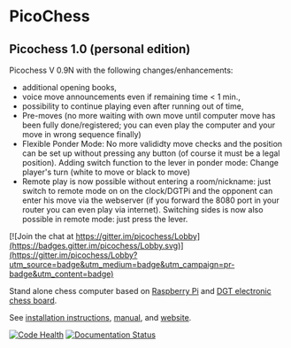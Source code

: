 PicoChess
=========

Picochess 1.0 (personal edition) 
--------------------------------
Picochess V 0.9N with the following changes/enhancements: 

- additional opening books, 
- voice move announcements even if remaining time < 1 min.,
- possibility to continue playing even after running out of time, 
- Pre-moves (no more waiting with own move until computer move has been fully done/registered; you can even play the computer and your move in wrong sequence finally)
- Flexible Ponder Mode: No more valididty move checks and the position can be set up without pressing any button (of course it must be a legal position). Adding switch function to the lever in ponder mode: Change player's turn (white to move or black to move)   
- Remote play is now possible without entering a room/nickname: just switch to remote mode on on the clock/DGTPi and the opponent can enter his move via the webserver (if you forward the 8080 port in your router you can even play via internet).
Switching sides is now also possible in remote mode: just press the lever.


[![Join the chat at https://gitter.im/picochess/Lobby](https://badges.gitter.im/picochess/Lobby.svg)](https://gitter.im/picochess/Lobby?utm_source=badge&utm_medium=badge&utm_campaign=pr-badge&utm_content=badge)

Stand alone chess computer based on [Raspberry Pi](http://www.raspberrypi.org/) and [DGT electronic chess board](http://www.dgtprojects.com/index.php/products/electronic-boards).

See [installation instructions](http://docs.picochess.org/en/latest/installation.html), [manual](http://docs.picochess.org), and [website](http://www.picochess.org).

[![Code Health](https://landscape.io/github/jromang/picochess/master/landscape.png)](https://landscape.io/github/jromang/picochess/master) [![Documentation Status](https://readthedocs.org/projects/picochess/badge/?version=latest)](https://readthedocs.org/projects/picochess/?badge=latest)
